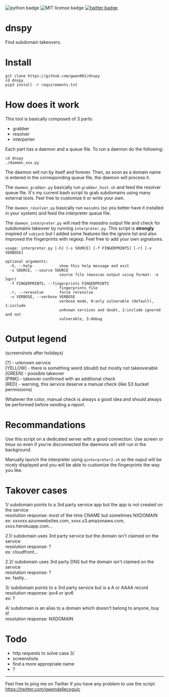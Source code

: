 <p align="left">
    <img src="https://img.shields.io/badge/python-v3-blue" alt="python badge">
    <img src="https://img.shields.io/badge/license-MIT-green" alt="MIT license badge">
    <a href="https://twitter.com/intent/tweet?text=https%3a%2f%2fgithub.com%2fgwen001%2fdnspy%2f" target="_blank"><img src="https://img.shields.io/twitter/url?style=social&url=https%3A%2F%2Fgithub.com%2Fgwen001%2Fdnspy" alt="twitter badge"></a>
</p>

# dnspy

Find subdomain takeovers.

# Install

```
git clone https://github.com/gwen001/dnspy
cd dnspy
pip3 install -r requirements.txt
```

# How does it work

This tool is basically composed of 3 parts:

- grabber
- resolver
- interperter

Each part has a daemon and a queue file. To run a daemon do the following:

```
cd dnspy
./daemon_xxx.py
```

The daemon will run by itself and forever.
Then, as soon as a domain name is entered in the corresponding queue file, the daemon will process it.

The ```daemon_grabber.py``` basically run ```grabber_host.sh``` and feed the resolver queue file.
It's my current bash script to grab subdomains using many external tools.
Feel free to customize it or write your own.  

The ```daemon_resolver.py``` basically run ```massdns``` (so you better have it installed in your system) and feed the interpreter queue file.  

The ```daemon_interpreter.py``` will read the massdns output file and check for subdomains takeover by running ```interpreter.py```.
This script is **strongly** inspired of ```subjack``` but I added some features like the ignore list and also improved the fingerprints with regexp.
Feel free to add your own signatures.  

```
usage: interpreter.py [-h] [-s SOURCE] [-f FINGERPRINTS] [-r] [-v VERBOSE]

optional arguments:
  -h, --help            show this help message and exit
  -s SOURCE, --source SOURCE
                        source file (masscan output using format: -o Sqnr)
  -f FINGERPRINTS, --fingerprints FINGERPRINTS
                        fingerprints file
  -r, --reresolve       force reresolve
  -v VERBOSE, --verbose VERBOSE
                        verbose mode, 0:only vulnerable (default), 1:include
                        unknown services and doubt, 2:include ignored and not
                        vulnerable, 3:debug
```

# Output legend

(screenshots after holidays)  

[?] - unknown service  
[YELLOW] - there is something weird (doubt) but mostly not takeoverable  
[GREEN] - possible takeover  
[PINK] - takeover confirmed with an additional check  
[RED] - warning, this service deserve a manual check (like S3 bucket permissions)  

Whatever the color, manual check is always a good idea and should always be performed before sending a report.  

# Recommandations

Use this script on a dedicated server with a good connection.
Use screen or tmux so even if you're disconnected the daemons will still run in the background.

Manually launch the interpreter using ```qinterpreter2.sh``` so the ouput will be nicely displayed and you will be able to customize the fingerprints the way you like.

# Takover cases

1/ subdomain points to a 3rd party service app but the app is not created on the service  
resolution response: most of the time CNAME but sometimes NXDOMAIN  
ex: xxxxxx.azurewebsites.com, xxxx.s3.amazonaws.com, xxxx.herokuapp.com...  

2.1/ subdomain uses 3rd party service but the domain isn't claimed on the service  
resolution response: ?  
ex: cloudfront...

2.2/ subdomain uses 3rd party DNS but the domain isn't claimed on the service  
resolution response: ?  
ex: fastly...  

3/ subdomain points to a 3rd party service but is a A or AAAA record  
resolution response: ipv4 or ipv6  
ex: ?  

4/ subdomain is an alias to a domain which doesn't belong to anyone, buy it!  
resolution response: NXDOMAIN  

# Todo

- http requests to solve case 3/
- screenshots
- find a more appropriate name
- ?


---

Feel free to ping me on Twitter if you have any problem to use the script.  
https://twitter.com/gwendallecoguic

